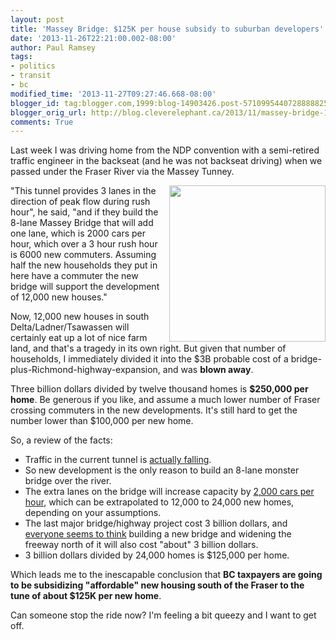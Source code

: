 ```yaml
---
layout: post
title: 'Massey Bridge: $125K per house subsidy to suburban developers'
date: '2013-11-26T22:21:00.002-08:00'
author: Paul Ramsey
tags:
- politics
- transit
- bc
modified_time: '2013-11-27T09:27:46.668-08:00'
blogger_id: tag:blogger.com,1999:blog-14903426.post-5710995440728888825
blogger_orig_url: http://blog.cleverelephant.ca/2013/11/massey-bridge-125khouse-subsidy-to.html
comments: True
---
```


<p>Last week I was driving home from the NDP convention with a semi-retired traffic engineer in the backseat (and he was not backseat driving) when we passed under the Fraser River via the Massey Tunney. 

<img src="http://www.cbc.ca/polopoly_fs/1.1862973.1379950804!/httpImage/image.jpg_gen/derivatives/16x9_620/image.jpg" style="padding-left: 10px" align="right" width="250" />"This tunnel provides 3 lanes in the direction of peak flow during rush hour", he said, "and if they build the 8-lane Massey Bridge that will add one lane, which is 2000 cars per hour, which over a 3 hour rush hour is 6000 new commuters. Assuming half the new households they put in here have a commuter the new bridge will support the development of 12,000 new houses." 

Now, 12,000 new houses in south Delta/Ladner/Tsawassen will certainly eat up a lot of nice farm land, and that's a tragedy in its own right. But given that number of households, I immediately divided it into the $3B probable cost of a bridge-plus-Richmond-highway-expansion, and was **blown away**. 

Three billion dollars divided by twelve thousand homes is **$250,000 per home**. Be generous if you like, and assume a much lower number of Fraser crossing commuters in the new developments. It's still hard to get the number lower than $100,000 per new home. 

So, a review of the facts: </p><ul><li>Traffic in the current tunnel is [actually falling](http://pricetags.wordpress.com/2012/07/13/the-massey-tunnel-and-congestion-does-data-matter/).</li><li>So new development is the only reason to build an 8-lane monster bridge over the river.</li><li>The extra lanes on the bridge will increase capacity by [2,000 cars per hour](http://en.wikipedia.org/wiki/Lane#Lane_width_and_capacity), which can be extrapolated to 12,000 to 24,000 new homes, depending on your assumptions.</li><li>The last major bridge/highway project cost 3 billion dollars, and [everyone seems to think](http://www.vancouversun.com/technology/Vaughn+Palmer+full+speed+ahead+Operation+Massey+Bridge+Christy+Clark+project/9068824/story.html) building a new bridge and widening the freeway north of it will also cost "about" 3 billion dollars.</li><li>3 billion dollars divided by 24,000 homes is $125,000 per home.</li></ul><p>Which leads me to the inescapable conclusion that **BC taxpayers are going to be subsidizing "affordable" new housing south of the Fraser to the tune of about $125K per new home**.

Can someone stop the ride now? I'm feeling a bit queezy and I want to get off.</p>